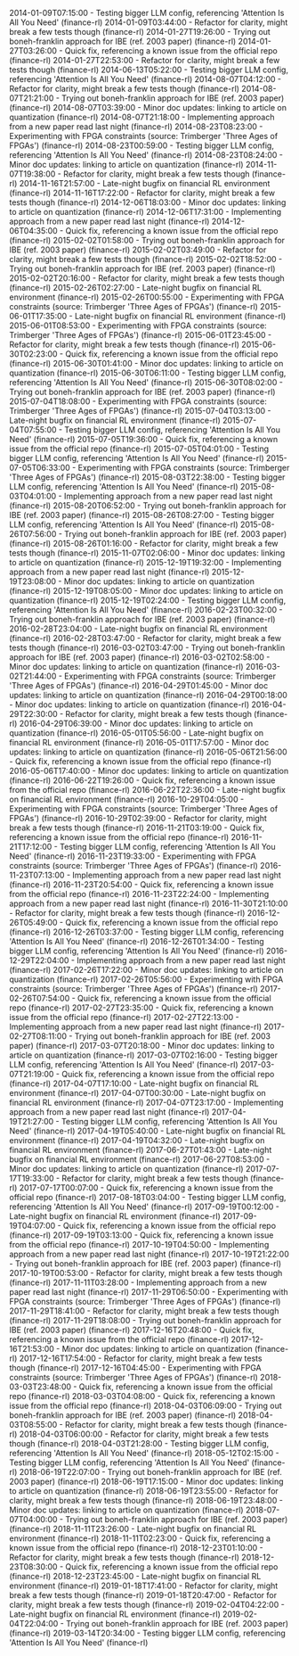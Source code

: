 2014-01-09T07:15:00 - Testing bigger LLM config, referencing 'Attention Is All You Need' (finance-rl)
2014-01-09T03:44:00 - Refactor for clarity, might break a few tests though (finance-rl)
2014-01-27T19:26:00 - Trying out boneh-franklin approach for IBE (ref. 2003 paper) (finance-rl)
2014-01-27T03:26:00 - Quick fix, referencing a known issue from the official repo (finance-rl)
2014-01-27T22:53:00 - Refactor for clarity, might break a few tests though (finance-rl)
2014-06-13T05:22:00 - Testing bigger LLM config, referencing 'Attention Is All You Need' (finance-rl)
2014-08-07T04:12:00 - Refactor for clarity, might break a few tests though (finance-rl)
2014-08-07T21:21:00 - Trying out boneh-franklin approach for IBE (ref. 2003 paper) (finance-rl)
2014-08-07T03:39:00 - Minor doc updates: linking to article on quantization (finance-rl)
2014-08-07T21:18:00 - Implementing approach from a new paper read last night (finance-rl)
2014-08-23T08:23:00 - Experimenting with FPGA constraints (source: Trimberger 'Three Ages of FPGAs') (finance-rl)
2014-08-23T00:59:00 - Testing bigger LLM config, referencing 'Attention Is All You Need' (finance-rl)
2014-08-23T08:24:00 - Minor doc updates: linking to article on quantization (finance-rl)
2014-11-07T19:38:00 - Refactor for clarity, might break a few tests though (finance-rl)
2014-11-16T21:57:00 - Late-night bugfix on financial RL environment (finance-rl)
2014-11-16T17:22:00 - Refactor for clarity, might break a few tests though (finance-rl)
2014-12-06T18:03:00 - Minor doc updates: linking to article on quantization (finance-rl)
2014-12-06T17:31:00 - Implementing approach from a new paper read last night (finance-rl)
2014-12-06T04:35:00 - Quick fix, referencing a known issue from the official repo (finance-rl)
2015-02-02T01:58:00 - Trying out boneh-franklin approach for IBE (ref. 2003 paper) (finance-rl)
2015-02-02T03:49:00 - Refactor for clarity, might break a few tests though (finance-rl)
2015-02-02T18:52:00 - Trying out boneh-franklin approach for IBE (ref. 2003 paper) (finance-rl)
2015-02-02T20:16:00 - Refactor for clarity, might break a few tests though (finance-rl)
2015-02-26T02:27:00 - Late-night bugfix on financial RL environment (finance-rl)
2015-02-26T00:55:00 - Experimenting with FPGA constraints (source: Trimberger 'Three Ages of FPGAs') (finance-rl)
2015-06-01T17:35:00 - Late-night bugfix on financial RL environment (finance-rl)
2015-06-01T08:53:00 - Experimenting with FPGA constraints (source: Trimberger 'Three Ages of FPGAs') (finance-rl)
2015-06-01T23:45:00 - Refactor for clarity, might break a few tests though (finance-rl)
2015-06-30T02:23:00 - Quick fix, referencing a known issue from the official repo (finance-rl)
2015-06-30T01:41:00 - Minor doc updates: linking to article on quantization (finance-rl)
2015-06-30T06:11:00 - Testing bigger LLM config, referencing 'Attention Is All You Need' (finance-rl)
2015-06-30T08:02:00 - Trying out boneh-franklin approach for IBE (ref. 2003 paper) (finance-rl)
2015-07-04T18:08:00 - Experimenting with FPGA constraints (source: Trimberger 'Three Ages of FPGAs') (finance-rl)
2015-07-04T03:13:00 - Late-night bugfix on financial RL environment (finance-rl)
2015-07-04T07:55:00 - Testing bigger LLM config, referencing 'Attention Is All You Need' (finance-rl)
2015-07-05T19:36:00 - Quick fix, referencing a known issue from the official repo (finance-rl)
2015-07-05T04:01:00 - Testing bigger LLM config, referencing 'Attention Is All You Need' (finance-rl)
2015-07-05T06:33:00 - Experimenting with FPGA constraints (source: Trimberger 'Three Ages of FPGAs') (finance-rl)
2015-08-03T22:38:00 - Testing bigger LLM config, referencing 'Attention Is All You Need' (finance-rl)
2015-08-03T04:01:00 - Implementing approach from a new paper read last night (finance-rl)
2015-08-20T06:52:00 - Trying out boneh-franklin approach for IBE (ref. 2003 paper) (finance-rl)
2015-08-26T08:27:00 - Testing bigger LLM config, referencing 'Attention Is All You Need' (finance-rl)
2015-08-26T07:56:00 - Trying out boneh-franklin approach for IBE (ref. 2003 paper) (finance-rl)
2015-08-26T01:16:00 - Refactor for clarity, might break a few tests though (finance-rl)
2015-11-07T02:06:00 - Minor doc updates: linking to article on quantization (finance-rl)
2015-12-19T19:32:00 - Implementing approach from a new paper read last night (finance-rl)
2015-12-19T23:08:00 - Minor doc updates: linking to article on quantization (finance-rl)
2015-12-19T08:05:00 - Minor doc updates: linking to article on quantization (finance-rl)
2015-12-19T02:24:00 - Testing bigger LLM config, referencing 'Attention Is All You Need' (finance-rl)
2016-02-23T00:32:00 - Trying out boneh-franklin approach for IBE (ref. 2003 paper) (finance-rl)
2016-02-28T23:04:00 - Late-night bugfix on financial RL environment (finance-rl)
2016-02-28T03:47:00 - Refactor for clarity, might break a few tests though (finance-rl)
2016-03-02T03:47:00 - Trying out boneh-franklin approach for IBE (ref. 2003 paper) (finance-rl)
2016-03-02T02:58:00 - Minor doc updates: linking to article on quantization (finance-rl)
2016-03-02T21:44:00 - Experimenting with FPGA constraints (source: Trimberger 'Three Ages of FPGAs') (finance-rl)
2016-04-29T01:45:00 - Minor doc updates: linking to article on quantization (finance-rl)
2016-04-29T00:18:00 - Minor doc updates: linking to article on quantization (finance-rl)
2016-04-29T22:30:00 - Refactor for clarity, might break a few tests though (finance-rl)
2016-04-29T06:39:00 - Minor doc updates: linking to article on quantization (finance-rl)
2016-05-01T05:56:00 - Late-night bugfix on financial RL environment (finance-rl)
2016-05-01T17:57:00 - Minor doc updates: linking to article on quantization (finance-rl)
2016-05-06T21:56:00 - Quick fix, referencing a known issue from the official repo (finance-rl)
2016-05-06T17:40:00 - Minor doc updates: linking to article on quantization (finance-rl)
2016-06-22T19:26:00 - Quick fix, referencing a known issue from the official repo (finance-rl)
2016-06-22T22:36:00 - Late-night bugfix on financial RL environment (finance-rl)
2016-10-29T04:05:00 - Experimenting with FPGA constraints (source: Trimberger 'Three Ages of FPGAs') (finance-rl)
2016-10-29T02:39:00 - Refactor for clarity, might break a few tests though (finance-rl)
2016-11-21T03:19:00 - Quick fix, referencing a known issue from the official repo (finance-rl)
2016-11-21T17:12:00 - Testing bigger LLM config, referencing 'Attention Is All You Need' (finance-rl)
2016-11-23T19:33:00 - Experimenting with FPGA constraints (source: Trimberger 'Three Ages of FPGAs') (finance-rl)
2016-11-23T07:13:00 - Implementing approach from a new paper read last night (finance-rl)
2016-11-23T20:54:00 - Quick fix, referencing a known issue from the official repo (finance-rl)
2016-11-23T22:24:00 - Implementing approach from a new paper read last night (finance-rl)
2016-11-30T21:10:00 - Refactor for clarity, might break a few tests though (finance-rl)
2016-12-26T05:49:00 - Quick fix, referencing a known issue from the official repo (finance-rl)
2016-12-26T03:37:00 - Testing bigger LLM config, referencing 'Attention Is All You Need' (finance-rl)
2016-12-26T01:34:00 - Testing bigger LLM config, referencing 'Attention Is All You Need' (finance-rl)
2016-12-29T22:04:00 - Implementing approach from a new paper read last night (finance-rl)
2017-02-26T17:22:00 - Minor doc updates: linking to article on quantization (finance-rl)
2017-02-26T05:56:00 - Experimenting with FPGA constraints (source: Trimberger 'Three Ages of FPGAs') (finance-rl)
2017-02-26T07:54:00 - Quick fix, referencing a known issue from the official repo (finance-rl)
2017-02-27T23:35:00 - Quick fix, referencing a known issue from the official repo (finance-rl)
2017-02-27T22:13:00 - Implementing approach from a new paper read last night (finance-rl)
2017-02-27T08:11:00 - Trying out boneh-franklin approach for IBE (ref. 2003 paper) (finance-rl)
2017-03-07T20:18:00 - Minor doc updates: linking to article on quantization (finance-rl)
2017-03-07T02:16:00 - Testing bigger LLM config, referencing 'Attention Is All You Need' (finance-rl)
2017-03-07T21:19:00 - Quick fix, referencing a known issue from the official repo (finance-rl)
2017-04-07T17:10:00 - Late-night bugfix on financial RL environment (finance-rl)
2017-04-07T00:30:00 - Late-night bugfix on financial RL environment (finance-rl)
2017-04-07T23:17:00 - Implementing approach from a new paper read last night (finance-rl)
2017-04-19T21:27:00 - Testing bigger LLM config, referencing 'Attention Is All You Need' (finance-rl)
2017-04-19T05:40:00 - Late-night bugfix on financial RL environment (finance-rl)
2017-04-19T04:32:00 - Late-night bugfix on financial RL environment (finance-rl)
2017-06-27T01:43:00 - Late-night bugfix on financial RL environment (finance-rl)
2017-06-27T08:53:00 - Minor doc updates: linking to article on quantization (finance-rl)
2017-07-17T19:33:00 - Refactor for clarity, might break a few tests though (finance-rl)
2017-07-17T00:07:00 - Quick fix, referencing a known issue from the official repo (finance-rl)
2017-08-18T03:04:00 - Testing bigger LLM config, referencing 'Attention Is All You Need' (finance-rl)
2017-09-19T00:12:00 - Late-night bugfix on financial RL environment (finance-rl)
2017-09-19T04:07:00 - Quick fix, referencing a known issue from the official repo (finance-rl)
2017-09-19T03:13:00 - Quick fix, referencing a known issue from the official repo (finance-rl)
2017-10-19T04:50:00 - Implementing approach from a new paper read last night (finance-rl)
2017-10-19T21:22:00 - Trying out boneh-franklin approach for IBE (ref. 2003 paper) (finance-rl)
2017-10-19T00:53:00 - Refactor for clarity, might break a few tests though (finance-rl)
2017-11-11T03:28:00 - Implementing approach from a new paper read last night (finance-rl)
2017-11-29T06:50:00 - Experimenting with FPGA constraints (source: Trimberger 'Three Ages of FPGAs') (finance-rl)
2017-11-29T18:41:00 - Refactor for clarity, might break a few tests though (finance-rl)
2017-11-29T18:08:00 - Trying out boneh-franklin approach for IBE (ref. 2003 paper) (finance-rl)
2017-12-16T20:48:00 - Quick fix, referencing a known issue from the official repo (finance-rl)
2017-12-16T21:53:00 - Minor doc updates: linking to article on quantization (finance-rl)
2017-12-16T17:54:00 - Refactor for clarity, might break a few tests though (finance-rl)
2017-12-16T04:45:00 - Experimenting with FPGA constraints (source: Trimberger 'Three Ages of FPGAs') (finance-rl)
2018-03-03T23:48:00 - Quick fix, referencing a known issue from the official repo (finance-rl)
2018-03-03T04:08:00 - Quick fix, referencing a known issue from the official repo (finance-rl)
2018-04-03T06:09:00 - Trying out boneh-franklin approach for IBE (ref. 2003 paper) (finance-rl)
2018-04-03T08:55:00 - Refactor for clarity, might break a few tests though (finance-rl)
2018-04-03T06:00:00 - Refactor for clarity, might break a few tests though (finance-rl)
2018-04-03T21:28:00 - Testing bigger LLM config, referencing 'Attention Is All You Need' (finance-rl)
2018-05-12T02:15:00 - Testing bigger LLM config, referencing 'Attention Is All You Need' (finance-rl)
2018-06-19T22:07:00 - Trying out boneh-franklin approach for IBE (ref. 2003 paper) (finance-rl)
2018-06-19T17:15:00 - Minor doc updates: linking to article on quantization (finance-rl)
2018-06-19T23:55:00 - Refactor for clarity, might break a few tests though (finance-rl)
2018-06-19T23:48:00 - Minor doc updates: linking to article on quantization (finance-rl)
2018-07-07T04:00:00 - Trying out boneh-franklin approach for IBE (ref. 2003 paper) (finance-rl)
2018-11-11T23:26:00 - Late-night bugfix on financial RL environment (finance-rl)
2018-11-11T02:23:00 - Quick fix, referencing a known issue from the official repo (finance-rl)
2018-12-23T01:10:00 - Refactor for clarity, might break a few tests though (finance-rl)
2018-12-23T08:30:00 - Quick fix, referencing a known issue from the official repo (finance-rl)
2018-12-23T23:45:00 - Late-night bugfix on financial RL environment (finance-rl)
2019-01-18T17:41:00 - Refactor for clarity, might break a few tests though (finance-rl)
2019-01-18T20:47:00 - Refactor for clarity, might break a few tests though (finance-rl)
2019-02-04T04:22:00 - Late-night bugfix on financial RL environment (finance-rl)
2019-02-04T22:04:00 - Trying out boneh-franklin approach for IBE (ref. 2003 paper) (finance-rl)
2019-03-14T20:34:00 - Testing bigger LLM config, referencing 'Attention Is All You Need' (finance-rl)

